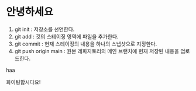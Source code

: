 # 안녕하세요

1. git init : 저장소를 선언한다.
2. git add : 깃의 스테이징 영역에 파일을 추가한다.
3. git commit : 현재 스테이징의 내용을 하나의 스냅샷으로 지정한다.
4. git push origin main : 원본 레파지토리의 메인 브랜치에 현재 저장된 내용을 업로드한다.

haa

화이팅합시다요!
